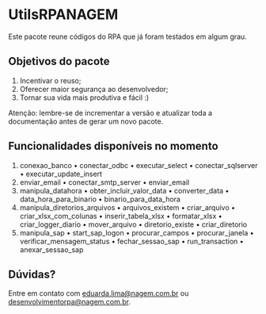 # UtilsRPANAGEM
Este pacote reune códigos do RPA que já foram testados em algum grau.

## Objetivos do pacote
1. Incentivar o reuso;
2. Oferecer maior segurança ao desenvolvedor;
3. Tornar sua vida mais produtiva e fácil :)


Atenção: lembre-se de incrementar a versão e atualizar toda a documentação antes de gerar um novo pacote.

## Funcionalidades disponíveis no momento
1. conexao_banco
    • conectar_odbc
    • executar_select
    • conectar_sqlserver
    • executar_update_insert
2. enviar_email
    • conectar_smtp_server
    • enviar_email
3. manipula_datahora
    • obter_incluir_valor_data
    • converter_data
    • data_hora_para_binario
    • binario_para_data_hora
4. manipula_diretorios_arquivos
    • arquivos_existem
    • criar_arquivo
    • criar_xlsx_com_colunas
    • inserir_tabela_xlsx
    • formatar_xlsx
    • criar_logger_diario
    • mover_arquivo
    • diretorio_existe
    • criar_diretorio
5. manipula_sap
    • start_sap_logon
    • procurar_campos
    • procurar_janela
    • verificar_mensagem_status
    • fechar_sessao_sap
    • run_transaction
    • anexar_sessao_sap


## Dúvidas?
Entre em contato com eduarda.lima@nagem.com.br ou desenvolvimentorpa@nagem.com.br.
